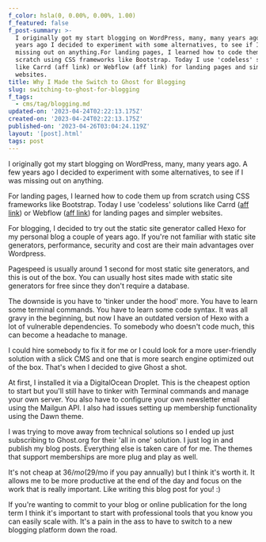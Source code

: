 ```yaml
---
f_color: hsla(0, 0.00%, 0.00%, 1.00)
f_featured: false
f_post-summary: >-
  I originally got my start blogging on WordPress, many, many years ago. A few
  years ago I decided to experiment with some alternatives, to see if I was
  missing out on anything.For landing pages, I learned how to code them up from
  scratch using CSS frameworks like Bootstrap. Today I use 'codeless' solutions
  like Carrd (aff link) or Webflow (aff link) for landing pages and simpler
  websites.
title: Why I Made the Switch to Ghost for Blogging
slug: switching-to-ghost-for-blogging
f_tags:
  - cms/tag/blogging.md
updated-on: '2023-04-24T02:22:13.175Z'
created-on: '2023-04-24T02:22:13.175Z'
published-on: '2023-04-26T03:04:24.119Z'
layout: '[post].html'
tags: post
---
```


I originally got my start blogging on WordPress, many, many years ago. A few years ago I decided to experiment with some alternatives, to see if I was missing out on anything.

For landing pages, I learned how to code them up from scratch using CSS frameworks like Bootstrap. Today I use 'codeless' solutions like Carrd ([aff link](https://try.carrd.co/4ldc14z2?ref=freak.marketing)) or Webflow ([aff link](https://webflow.grsm.io/4623107?ref=freak.marketing)) for landing pages and simpler websites.

For blogging, I decided to try out the static site generator called Hexo for my personal blog a couple of years ago. If you're not familiar with static site generators, performance, security and cost are their main advantages over Wordpress.

Pagespeed is usually around 1 second for most static site generators, and this is out of the box. You can usually host sites made with static site generators for free since they don't require a database.

The downside is you have to 'tinker under the hood' more. You have to learn some terminal commands. You have to learn some code syntax. It was all gravy in the beginning, but now I have an outdated version of Hexo with a lot of vulnerable dependencies. To somebody who doesn't code much, this can become a headache to manage.

I could hire somebody to fix it for me or I could look for a more user-friendly solution with a slick CMS and one that is more search engine optimized out of the box. That's when I decided to give Ghost a shot.

At first, I installed it via a DigitalOcean Droplet. This is the cheapest option to start but you'll still have to tinker with Terminal commands and manage your own server. You also have to configure your own newsletter email using the Mailgun API. I also had issues setting up membership functionality using the Dawn theme.

I was trying to move away from technical solutions so I ended up just subscribing to Ghost.org for their 'all in one' solution. I just log in and publish my blog posts. Everything else is taken care of for me. The themes that support memberships are more plug and play as well.

It's not cheap at $36/mo ($29/mo if you pay annually) but I think it's worth it. It allows me to be more productive at the end of the day and focus on the work that is really important. Like writing this blog post for you! :)

If you're wanting to commit to your blog or online publication for the long term I think it's important to start with professional tools that you know you can easily scale with. It's a pain in the ass to have to switch to a new blogging platform down the road.

‍
